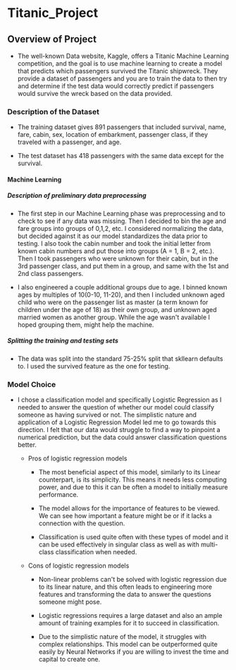 # Titanic_Project

## Overview of Project
-  The well-known Data website, Kaggle, offers a Titanic Machine Learning competition, and the goal is to use machine learning to create a model that predicts which passengers survived the Titanic shipwreck. They provide a dataset of passengers and you are to train the data to then try and determine if the test data would correctly predict if passengers would survive the wreck based on the data provided. 

### Description of the Dataset

- The training dataset gives 891 passengers that included survival, name, fare, cabin, sex, location of embarkment, passenger class, if they traveled with a passenger, and age. 

- The test dataset has 418 passengers with the same data except for the survival.

#### Machine Learning

##### Description of preliminary data preprocessing
- The first step in our Machine Learning phase was preprocessing and to check to see if any data was missing. Then I decided to bin the age and fare groups into groups of 0,1,2, etc. I considered normalizing the data, but decided against it as our model standardizes the data prior to testing. I also took the cabin number and took the initial letter from known cabin numbers and put those into groups (A = 1, B = 2, etc.). Then I took passengers who were unknown for their cabin, but in the 3rd passenger class, and put them in a group, and same with the 1st and 2nd class passengers. 

- I also engineered a couple additional groups due to age. I binned known ages by multiples of 10(0-10, 11-20), and then I included unknown aged child who were on the passenger list as master (a term known for children under the age of 18) as their own group, and unknown aged married women as another group. While the age wasn't available I hoped grouping them, might help the machine.  

##### Splitting the training and testing sets 

- The data was split into the standard 75-25% split that skllearn defaults to. I used the survived feature as the one for testing.

### Model Choice

- I chose a classification model and specifically Logistic Regression as I needed to answer the question of whether our model could classify someone as having survived or not. The simplistic nature and application of a Logistic Regression Model led me to go towards this direction. I felt that our data would struggle to find a way to pinpoint a numerical prediction, but the data could answer classification questions better.

  - Pros of logistic regression models

    - The most beneficial aspect of this model, similarly to its Linear counterpart, is its simplicity. This means it needs less computing power, and due to this it can be often a model to initially measure performance.

    - The model allows for the importance of features to be viewed. We can see how important a feature might be or if it lacks a connection with the question. 
    
    - Classification is used quite often with these types of model and it can be used effectively in singular class as well as with multi-class classification when needed.  

  - Cons of logistic regression models

    - Non-linear problems can't be solved with logistic regression due to its linear nature, and this often leads to engineering more features and transforming the data to answer the questions someone might pose.

    - Logistic regressions requires a large dataset and also an ample amount of training examples for it to succeed in classification.

    - Due to the simplistic nature of the model, it struggles with complex relationships. This model can be outperformed quite easily by Neural Networks if you are willing to invest the time and capital to create one.


